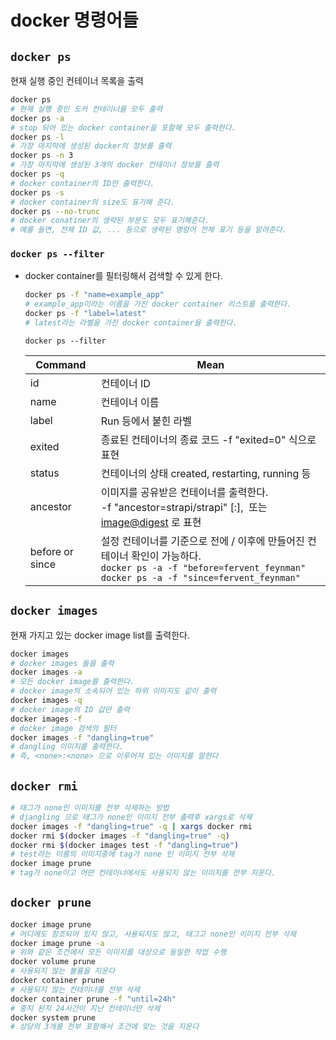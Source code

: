 # docker 명령어들

## `docker ps`

현재 실행 중인 컨테이너 목록을 출력

```bash
docker ps
# 현재 실행 중인 도커 컨테이너를 모두 출력
docker ps -a
# stop 되어 있는 docker container을 포함해 모두 출력한다.
docker ps -l
# 가장 마지막에 생성된 docker의 정보를 출력
docker ps -n 3
# 가장 마지막에 생성된 3개의 docker 컨테이너 정보를 출력
docker ps -q
# docker container의 ID만 출력한다.
docker ps -s
# docker container의 size도 표기해 준다.
docker ps --no-trunc
# docker conatiner의 생략된 부분도 모두 표기해준다.
# 예를 들면, 전체 ID 값, ... 등으로 생략된 명령어 전체 표기 등을 알려준다.
```

### `docker ps --filter`

- docker container를 필터링해서 검색할 수 있게 한다.

  ```bash
  docker ps -f "name=example_app"
  # example_app이라는 이름을 가진 docker container 리스트를 출력한다.
  docker ps -f "label=latest"
  # latest라는 라벨을 가진 docker container을 출력한다.
  ```

  `docker ps --filter`

  | Command         | Mean                                                         |
  | --------------- | ------------------------------------------------------------ |
  | id              | 컨테이너 ID                                                  |
  | name            | 컨테이너 이름                                                |
  | label           | Run 등에서 붙힌 라벨                                         |
  | exited          | 종료된 컨테이너의 종료 코드 -f "exited=0" 식으로 표현        |
  | status          | 컨테이너의 상태 created, restarting, running 등              |
  | ancestor        | 이미지를 공유받은 컨테이너를 출력한다.<br />-f "ancestor=strapi/strapi" <image-name>[:<tag>], <image id> 또는 <image@digest> 로 표현 |
  | before or since | 설정 컨테이너를 기준으로 전에 / 이후에 만들어진 컨테이너 확인이 가능하다. <br />`docker ps -a -f "before=fervent_feynman"`<br />`docker ps -a -f "since=fervent_feynman"` |

  

## `docker images`

현재 가지고 있는 docker image list를 출력한다.

```bash
docker images
# docker images 들을 출력
docker images -a
# 모든 docker image를 출력한다. 
# docker image의 소속되어 있는 하위 이미지도 같이 출력
docker images -q
# docker image의 ID 값만 출력
docker images -f
# docker image 검색의 필터
docker images -f "dangling=true"
# dangling 이미지를 출력한다.
# 즉, <none>:<none> 으로 이루어져 있는 이미지를 말한다
```



## `docker rmi`

```bash
# 태그가 none인 이미지를 전부 삭제하는 방법
# djangling 으로 태그가 none인 이미지 전부 출력후 xargs로 삭제
docker images -f "dangling=true" -q | xargs docker rmi
docker rmi $(docker images -f "dangling=true" -q)
docker rmi $(docker images test -f "dangling=true")
# test라는 이름의 이미지중에 tag가 none 인 이미지 전부 삭제
docker image prune
# tag가 none이고 어떤 컨테이너에서도 사용되지 않는 이미지를 전부 지운다.
```

## `docker prune`

```bash
docker image prune
# 어디에도 참조되어 있지 않고, 사용되지도 않고, 태그고 none인 이미지 전부 삭제
docker image prune -a
# 위와 같은 조건에서 모든 이미지를 대상으로 동일한 작업 수행
docker volume prune
# 사용되지 않는 볼륨을 지운다
docker cotainer prune
# 사용되지 않는 컨테이너를 전부 삭제
docker container prune -f "until=24h"
# 중지 된지 24시간이 지난 컨테이너만 삭제
docker system prune
# 상당의 3개를 전부 포함해서 조건에 맞는 것을 지운다
```